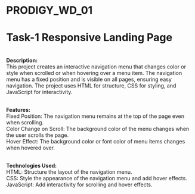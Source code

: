 # PRODIGY_WD_01

# Task-1 Responsive Landing Page
<br>
<b>Description:</b>
<br>
This project creates an interactive navigation menu that changes color or style when scrolled or when hovering over a menu item. The navigation menu has a fixed position and is visible on all pages, ensuring easy navigation. The project uses HTML for structure, CSS for styling, and JavaScript for interactivity.
<br>
<br>

<b>Features:</b>
<br>
Fixed Position: The navigation menu remains at the top of the page even when scrolling.
<br>
Color Change on Scroll: The background color of the menu changes when the user scrolls the page.
<br>
Hover Effect: The background color or font color of menu items changes when hovered over.
<br>
<br>

<b>Technologies Used:</b>
<br>
HTML: Structure the layout of the navigation menu.
<br>
CSS: Style the appearance of the navigation menu and add hover effects.
<br>
JavaScript: Add interactivity for scrolling and hover effects.
